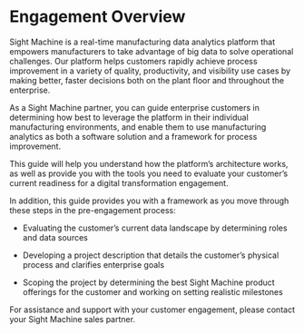 # Engagement Overview

Sight Machine is a real-time manufacturing data analytics platform that empowers manufacturers to take advantage of big data to solve operational challenges. Our platform helps customers rapidly achieve process improvement in a variety of quality, productivity, and visibility use cases by making better, faster decisions both on the plant floor and throughout the enterprise.

As a Sight Machine partner, you can guide enterprise customers in determining how best to leverage the platform in their individual manufacturing environments, and enable them to use manufacturing analytics as both a software solution and a framework for process improvement.

This guide will help you understand how the platform’s architecture works, as well as provide you with the tools you need to evaluate your customer’s current readiness for a digital transformation engagement.

In addition, this guide provides you with a framework as you move through these steps in the pre-engagement process:

* Evaluating the customer’s current data landscape by determining roles and data sources

* Developing a project description that details the customer’s physical process and clarifies enterprise goals

* Scoping the project by determining the best Sight Machine product offerings for the customer and working on setting realistic milestones

For assistance and support with your customer engagement, please contact your Sight Machine sales partner.

